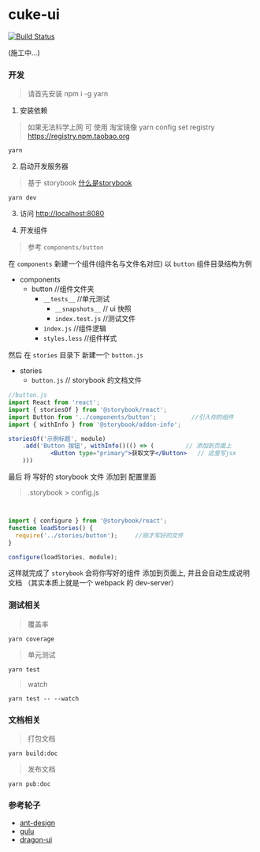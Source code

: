 # cuke-ui

[![Build Status](https://travis-ci.com/cuke-ui/cuke-ui.svg?branch=master)](https://travis-ci.com/cuke-ui/cuke-ui)

(施工中...)


### 开发
> 请首先安装 npm i -g yarn

1. 安装依赖
> 如果无法科学上网 可 使用 淘宝镜像 
> yarn config set registry https://registry.npm.taobao.org


```
yarn
```

2. 启动开发服务器
> 基于  storybook [什么是storybook](https://storybook.js.org/basics/introduction/)

```
yarn dev
```

3. 访问 [http://localhost:8080](http://localhost:8080)

4. 开发组件

> 参考 `components/button`

在 `components` 新建一个组件(组件名与文件名对应) 以 `button` 组件目录结构为例

- components
	- button           //组件文件夹
		- `__tests__`    //单元测试
			- `__snapshots__`  // ui 快照
			- `index.test.js`  //测试文件
		- `index.js`     //组件逻辑
		- `styles.less`  //组件样式
		
然后 在 `stories` 目录下 新建一个 `button.js`

- stories
	- `button.js`  // storybook 的文档文件
	

```jsx
//button.js
import React from 'react';
import { storiesOf } from '@storybook/react';
import Button from '../components/button';          //引入你的组件
import { withInfo } from '@storybook/addon-info';

storiesOf('示例标题', module)
	.add('Button 按钮', withInfo()(() => (         // 添加到页面上
			<Button type="primary">获取文字</Button>   // 这里写jsx
	)))
```


最后 将 写好的 storybook 文件 添加到 配置里面
> .storybook > config.js

```js


import { configure } from '@storybook/react';
function loadStories() {
  require('../stories/button');     //刚才写好的文件
}

configure(loadStories, module);
```

这样就完成了 `storybook` 会将你写好的组件 添加到页面上, 并且会自动生成说明文档 （其实本质上就是一个 webpack 的 dev-server）




### 测试相关
> 覆盖率

```
yarn coverage
```

> 单元测试

```
yarn test
```

> watch

```
yarn test -- --watch
```



### 文档相关

> 打包文档

```
yarn build:doc
```

> 发布文档
```
yarn pub:doc
```

### 参考轮子

- [ant-design](https://github.com/ant-design/ant-design)
- [gulu](https://github.com/FrankFang/gulu)
- [dragon-ui](https://github.com/JeromeLin/dragon-ui)

